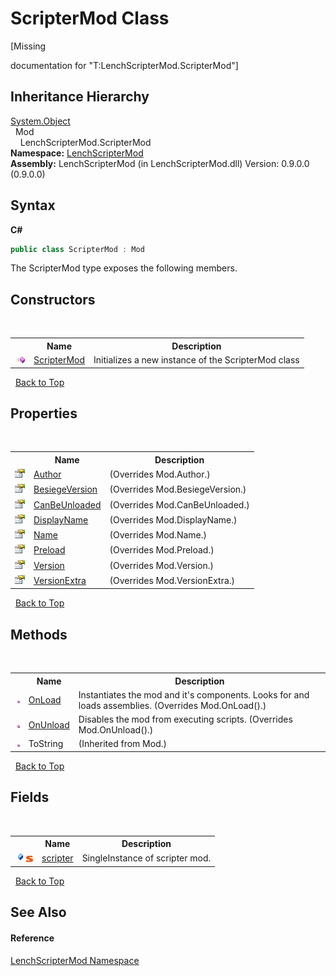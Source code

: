 # ScripterMod Class
 

\[Missing <summary> documentation for "T:LenchScripterMod.ScripterMod"\]


## Inheritance Hierarchy
<a href="http://msdn2.microsoft.com/en-us/library/e5kfa45b" target="_blank">System.Object</a><br />&nbsp;&nbsp;Mod<br />&nbsp;&nbsp;&nbsp;&nbsp;LenchScripterMod.ScripterMod<br />
**Namespace:**&nbsp;<a href="a4f653e6-9ab3-f6ff-6eb8-285c9b4fe052">LenchScripterMod</a><br />**Assembly:**&nbsp;LenchScripterMod (in LenchScripterMod.dll) Version: 0.9.0.0 (0.9.0.0)

## Syntax

**C#**<br />
``` C#
public class ScripterMod : Mod
```

The ScripterMod type exposes the following members.


## Constructors
&nbsp;<table><tr><th></th><th>Name</th><th>Description</th></tr><tr><td>![Public method](media/pubmethod.gif "Public method")</td><td><a href="502a67c8-dae4-815b-caae-ad8231f42aea">ScripterMod</a></td><td>
Initializes a new instance of the ScripterMod class</td></tr></table>&nbsp;
<a href="#scriptermod-class">Back to Top</a>

## Properties
&nbsp;<table><tr><th></th><th>Name</th><th>Description</th></tr><tr><td>![Public property](media/pubproperty.gif "Public property")</td><td><a href="330d941f-866f-be96-c04d-c1687d19bb6d">Author</a></td><td> (Overrides Mod.Author.)</td></tr><tr><td>![Public property](media/pubproperty.gif "Public property")</td><td><a href="51a92ef8-6386-32bd-be7d-a0edfecb027a">BesiegeVersion</a></td><td> (Overrides Mod.BesiegeVersion.)</td></tr><tr><td>![Public property](media/pubproperty.gif "Public property")</td><td><a href="912f8538-206d-c5a1-26c1-0f1d4dd534ae">CanBeUnloaded</a></td><td> (Overrides Mod.CanBeUnloaded.)</td></tr><tr><td>![Public property](media/pubproperty.gif "Public property")</td><td><a href="57b3200d-712a-d6f6-83e0-bd11a55ca469">DisplayName</a></td><td> (Overrides Mod.DisplayName.)</td></tr><tr><td>![Public property](media/pubproperty.gif "Public property")</td><td><a href="58a395d5-e338-7b5a-3e46-d44ee7fe1624">Name</a></td><td> (Overrides Mod.Name.)</td></tr><tr><td>![Public property](media/pubproperty.gif "Public property")</td><td><a href="76ccac5c-ad81-4382-7451-f0ed081eb8c6">Preload</a></td><td> (Overrides Mod.Preload.)</td></tr><tr><td>![Public property](media/pubproperty.gif "Public property")</td><td><a href="184ddb0e-7712-19eb-9b40-110cb75116ac">Version</a></td><td> (Overrides Mod.Version.)</td></tr><tr><td>![Public property](media/pubproperty.gif "Public property")</td><td><a href="686b2c12-e174-e130-4f47-9a2cd443ce0d">VersionExtra</a></td><td> (Overrides Mod.VersionExtra.)</td></tr></table>&nbsp;
<a href="#scriptermod-class">Back to Top</a>

## Methods
&nbsp;<table><tr><th></th><th>Name</th><th>Description</th></tr><tr><td>![Public method](media/pubmethod.gif "Public method")</td><td><a href="84d96618-9079-0fcf-18a3-1a0e69a87d20">OnLoad</a></td><td>
Instantiates the mod and it's components. Looks for and loads assemblies.
 (Overrides Mod.OnLoad().)</td></tr><tr><td>![Public method](media/pubmethod.gif "Public method")</td><td><a href="6cf86043-8ed3-22df-93b9-0f6648d5bd89">OnUnload</a></td><td>
Disables the mod from executing scripts.
 (Overrides Mod.OnUnload().)</td></tr><tr><td>![Public method](media/pubmethod.gif "Public method")</td><td>ToString</td><td> (Inherited from Mod.)</td></tr></table>&nbsp;
<a href="#scriptermod-class">Back to Top</a>

## Fields
&nbsp;<table><tr><th></th><th>Name</th><th>Description</th></tr><tr><td>![Public field](media/pubfield.gif "Public field")![Static member](media/static.gif "Static member")</td><td><a href="02ec9a48-8f1d-be81-9223-39974695a8c7">scripter</a></td><td>
SingleInstance of scripter mod.</td></tr></table>&nbsp;
<a href="#scriptermod-class">Back to Top</a>

## See Also


#### Reference
<a href="a4f653e6-9ab3-f6ff-6eb8-285c9b4fe052">LenchScripterMod Namespace</a><br />